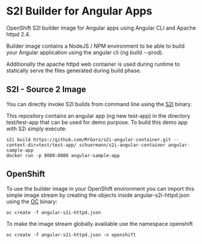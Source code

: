 # S2I Builder for Angular Apps
OpenShift S2I builder image for Angular apps using Angular CLI and Apache httpd 2.4.

Builder image contains a NodeJS / NPM environment to be able to build your Angular application using the angular cli (ng build --prod).

Additionally the apache httpd web container is used during runtime to statically serve the files generated during build phase.

## S2I - Source 2 Image
You can directly invoke S2I builds from command line using the [S2I](https://github.com/openshift/source-to-image) binary.

This repository contains an angular app (ng new test-app) in the directory test/test-app that can be used for demo purpose. To build this demo app with S2i simply execute:

```
s2i build https://github.com/MrGoro/s2i-angular-container.git --context-dir=test/test-app/ schuermann/s2i-angular-container angular-sample-app
docker run -p 8080:8080 angular-sample-app
```

## OpenShift
To use the builder image in your OpenShift environment you can import this simple image stream by creating the objects inside angular-s2i-httpd.json using the [OC](https://github.com/openshift/origin) binary:
```
oc create -f angular-s2i-httpd.json
```

To make the image stream globally availiable use the namespace openshift
```
oc create -f angular-s2i-httpd.json -n openshift
```
